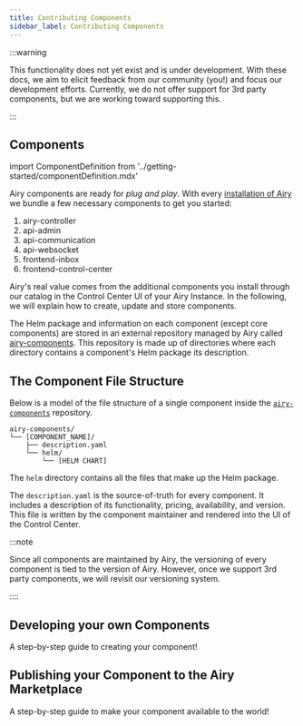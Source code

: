 ```yaml
---
title: Contributing Components
sidebar_label: Contributing Components
---
```


:::warning

This functionality does not yet exist and is under development. With these docs, we aim to elicit feedback from our community (you!) and focus our development efforts. Currently, we do not offer support for 3rd party components, but we are working toward supporting this.

:::

## Components

import ComponentDefinition from '../getting-started/componentDefinition.mdx'

<ComponentDefinition/>

Airy components are ready for _plug and play_. With every [installation of Airy](../getting-started/installation/introduction.md) we bundle a few necessary components to get you started:

1. airy-controller
2. api-admin
3. api-communication
4. api-websocket
5. frontend-inbox
6. frontend-control-center

Airy's real value comes from the additional components you install through our catalog in the Control Center UI of your Airy Instance.
In the following, we will explain how to create, update and store components.

The Helm package and information on each component (except core components) are stored in an external repository managed by Airy called [airy-components](https://github.com/airyhq/airy-/airy-components). This repository is made up of directories where each directory contains a component's Helm package its description.

## The Component File Structure

Below is a model of the file structure of a single component inside the [`airy-components`](https://github.com/airyhq/airy-components) repository.

```
airy-components/
└── [COMPONENT_NAME]/
    ├── description.yaml
    └── helm/
        └── [HELM CHART]
```

The `helm` directory contains all the files that make up the Helm package.

The `description.yaml` is the source-of-truth for every component. It includes a description of its functionality, pricing, availability, and version. This file is written by the component maintainer and rendered into the UI of the Control Center.

:::note

Since all components are maintained by Airy, the versioning of every component is tied to the version of Airy. However, once we support 3rd party components, we will revisit our versioning system.

::::

## Developing your own Components

A step-by-step guide to creating your component!

## Publishing your Component to the Airy Marketplace

A step-by-step guide to make your component available to the world!
